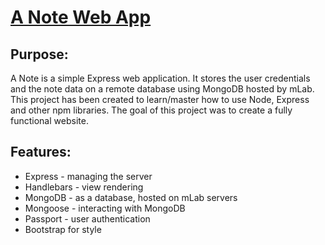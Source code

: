 # [A Note Web App](https://stormy-scrubland-39688.herokuapp.com/)

## Purpose:
A Note is a simple Express web application. It stores the user credentials and the note data on a remote database using MongoDB hosted by mLab. This project has been created to learn/master how to use Node, Express and other npm libraries. The goal of this project was to create a fully functional website.

## Features:
* Express - managing the server
* Handlebars - view rendering
* MongoDB - as a database, hosted on mLab servers
* Mongoose - interacting with MongoDB
* Passport - user authentication
* Bootstrap for style
